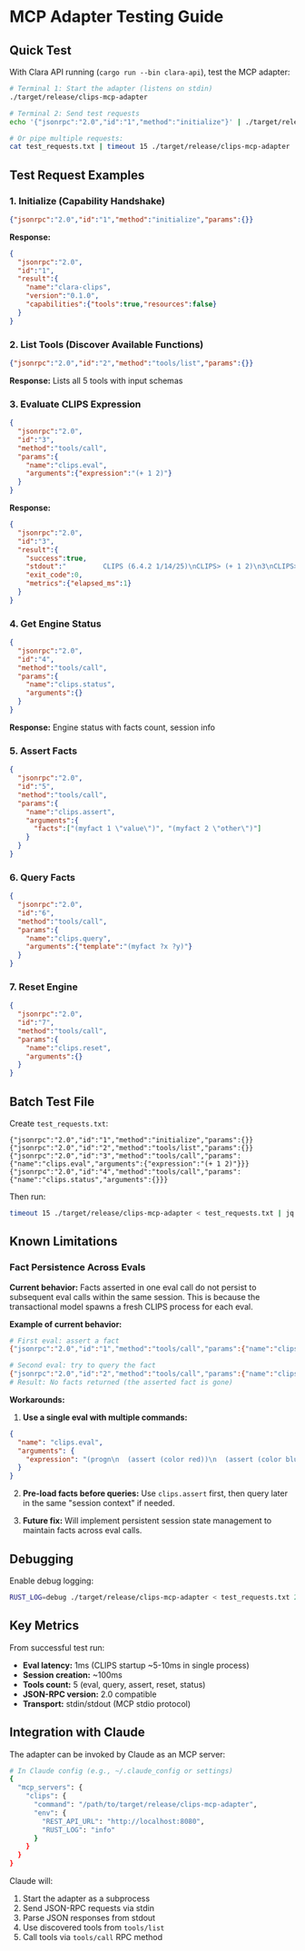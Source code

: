 # MCP Adapter Testing Guide

## Quick Test

With Clara API running (`cargo run --bin clara-api`), test the MCP adapter:

```bash
# Terminal 1: Start the adapter (listens on stdin)
./target/release/clips-mcp-adapter

# Terminal 2: Send test requests
echo '{"jsonrpc":"2.0","id":"1","method":"initialize"}' | ./target/release/clips-mcp-adapter

# Or pipe multiple requests:
cat test_requests.txt | timeout 15 ./target/release/clips-mcp-adapter
```

## Test Request Examples

### 1. Initialize (Capability Handshake)
```json
{"jsonrpc":"2.0","id":"1","method":"initialize","params":{}}
```

**Response:**
```json
{
  "jsonrpc":"2.0",
  "id":"1",
  "result":{
    "name":"clara-clips",
    "version":"0.1.0",
    "capabilities":{"tools":true,"resources":false}
  }
}
```

### 2. List Tools (Discover Available Functions)
```json
{"jsonrpc":"2.0","id":"2","method":"tools/list","params":{}}
```

**Response:** Lists all 5 tools with input schemas

### 3. Evaluate CLIPS Expression
```json
{
  "jsonrpc":"2.0",
  "id":"3",
  "method":"tools/call",
  "params":{
    "name":"clips.eval",
    "arguments":{"expression":"(+ 1 2)"}
  }
}
```

**Response:**
```json
{
  "jsonrpc":"2.0",
  "id":"3",
  "result":{
    "success":true,
    "stdout":"         CLIPS (6.4.2 1/14/25)\nCLIPS> (+ 1 2)\n3\nCLIPS> (exit)\n",
    "exit_code":0,
    "metrics":{"elapsed_ms":1}
  }
}
```

### 4. Get Engine Status
```json
{
  "jsonrpc":"2.0",
  "id":"4",
  "method":"tools/call",
  "params":{
    "name":"clips.status",
    "arguments":{}
  }
}
```

**Response:** Engine status with facts count, session info

### 5. Assert Facts
```json
{
  "jsonrpc":"2.0",
  "id":"5",
  "method":"tools/call",
  "params":{
    "name":"clips.assert",
    "arguments":{
      "facts":["(myfact 1 \"value\")", "(myfact 2 \"other\")"]
    }
  }
}
```

### 6. Query Facts
```json
{
  "jsonrpc":"2.0",
  "id":"6",
  "method":"tools/call",
  "params":{
    "name":"clips.query",
    "arguments":{"template":"(myfact ?x ?y)"}
  }
}
```

### 7. Reset Engine
```json
{
  "jsonrpc":"2.0",
  "id":"7",
  "method":"tools/call",
  "params":{
    "name":"clips.reset",
    "arguments":{}
  }
}
```

## Batch Test File

Create `test_requests.txt`:
```
{"jsonrpc":"2.0","id":"1","method":"initialize","params":{}}
{"jsonrpc":"2.0","id":"2","method":"tools/list","params":{}}
{"jsonrpc":"2.0","id":"3","method":"tools/call","params":{"name":"clips.eval","arguments":{"expression":"(+ 1 2)"}}}
{"jsonrpc":"2.0","id":"4","method":"tools/call","params":{"name":"clips.status","arguments":{}}}
```

Then run:
```bash
timeout 15 ./target/release/clips-mcp-adapter < test_requests.txt | jq .
```

## Known Limitations

### Fact Persistence Across Evals

**Current behavior:** Facts asserted in one eval call do not persist to subsequent eval calls within the same session. This is because the transactional model spawns a fresh CLIPS process for each eval.

**Example of current behavior:**
```bash
# First eval: assert a fact
{"jsonrpc":"2.0","id":"1","method":"tools/call","params":{"name":"clips.eval","arguments":{"expression":"(assert (color red))"}}}

# Second eval: try to query the fact
{"jsonrpc":"2.0","id":"2","method":"tools/call","params":{"name":"clips.eval","arguments":{"expression":"(facts)"}}}
# Result: No facts returned (the asserted fact is gone)
```

**Workarounds:**

1. **Use a single eval with multiple commands:**
```json
{
  "name": "clips.eval",
  "arguments": {
    "expression": "(progn\n  (assert (color red))\n  (assert (color blue))\n  (facts)\n)"
  }
}
```

2. **Pre-load facts before queries:** Use `clips.assert` first, then query later in the same "session context" if needed.

3. **Future fix:** Will implement persistent session state management to maintain facts across eval calls.

## Debugging

Enable debug logging:
```bash
RUST_LOG=debug ./target/release/clips-mcp-adapter < test_requests.txt 2>&1 | grep -v "^\[20"
```

## Key Metrics

From successful test run:
- **Eval latency:** 1ms (CLIPS startup ~5-10ms in single process)
- **Session creation:** ~100ms
- **Tools count:** 5 (eval, query, assert, reset, status)
- **JSON-RPC version:** 2.0 compatible
- **Transport:** stdin/stdout (MCP stdio protocol)

## Integration with Claude

The adapter can be invoked by Claude as an MCP server:

```bash
# In Claude config (e.g., ~/.claude_config or settings)
{
  "mcp_servers": {
    "clips": {
      "command": "/path/to/target/release/clips-mcp-adapter",
      "env": {
        "REST_API_URL": "http://localhost:8080",
        "RUST_LOG": "info"
      }
    }
  }
}
```

Claude will:
1. Start the adapter as a subprocess
2. Send JSON-RPC requests via stdin
3. Parse JSON responses from stdout
4. Use discovered tools from `tools/list`
5. Call tools via `tools/call` RPC method
